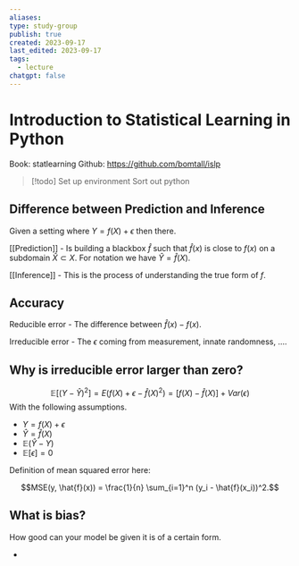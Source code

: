 ```yaml
---
aliases: 
type: study-group
publish: true
created: 2023-09-17
last_edited: 2023-09-17
tags:
  - lecture
chatgpt: false
---
```

# Introduction to Statistical Learning in Python

Book: statlearning
Github: https://github.com/bomtall/islp

>[!todo] Set up environment
> Sort out python

## Difference between Prediction and Inference

Given a setting where $Y = f(X) + \epsilon$ then there.

[[Prediction]] - Is building a blackbox $\hat{f}$  such that $\hat{f}(x)$ is close to $f(x)$ on a subdomain $\hat{X} \subset X$. For notation we have $\hat{Y} = \hat{f}(X)$.

[[Inference]] - This is the process of understanding the true form of $f$.

## Accuracy

Reducible error - The difference between $\hat{f}(x) - f(x)$. 

Irreducible error - The $\epsilon$ coming from measurement, innate randomness, ....

## Why is irreducible error larger than zero?

$$\mathbb{E}[(Y - \hat{Y})^2] = E(f(X) + \epsilon - \hat{f}(X)^2) = [f(X) - \hat{f}(X)] + Var(\epsilon)$$
With the following assumptions.

- $Y = f(X) + \epsilon$
- $\hat{Y} = \hat{f}(X)$
- $\mathbb{E}(\hat{Y} - Y)$
- $\mathbb{E}[\epsilon] = 0$

Definition of mean squared error here:

$$MSE(y, \hat{f}(x)) = \frac{1}{n} \sum_{i=1}^n (y_i - \hat{f}(x_i))^2.$$
## What is bias?

How good can your model be given it is of a certain form.


- 
